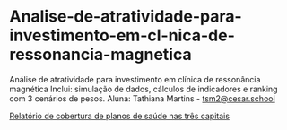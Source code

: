 # Analise-de-atratividade-para-investimento-em-cl-nica-de-ressonancia-magnetica
Análise de atratividade para investimento em clínica de ressonância magnética Inclui: simulação de dados, cálculos de indicadores e ranking com 3 cenários de pesos. Aluna: Tathiana Martins - tsm2@cesar.school

[Relatório de cobertura de planos de saúde nas três capitais](https://github.com/tathi-martins/Analise-de-atratividade-para-investimento-em-cl-nica-de-ressonancia-magnetica/blob/main/relatorio_cobertura_planos_saude.html)
